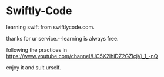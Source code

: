 # Swiftly-Code
learning swift from swiftlycode.com. 

thanks for ur service.--learning is always free.

following the practices in https://www.youtube.com/channel/UC5X2lhiDZ2GZlcjVi_1_-nQ

enjoy it and suit urself.
